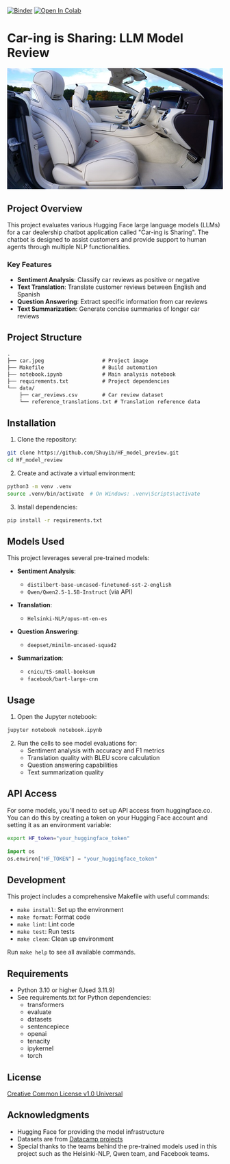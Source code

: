 [![Binder](https://mybinder.org/badge_logo.svg)](https://mybinder.org/v2/gh/Shuyib/HF_model_preview/HEAD)
[![Open In Colab](https://colab.research.google.com/assets/colab-badge.svg)](https://colab.research.google.com/github/blob/master/notebook.ipynb)

# Car-ing is Sharing: LLM Model Review

![Car-ing is Sharing](car.jpeg)

## Project Overview

This project evaluates various Hugging Face large language models (LLMs) for a car dealership chatbot application called "Car-ing is Sharing". The chatbot is designed to assist customers and provide support to human agents through multiple NLP functionalities.

### Key Features

- **Sentiment Analysis**: Classify car reviews as positive or negative
- **Text Translation**: Translate customer reviews between English and Spanish
- **Question Answering**: Extract specific information from car reviews
- **Text Summarization**: Generate concise summaries of longer car reviews

## Project Structure

```
.
├── car.jpeg                   # Project image
├── Makefile                   # Build automation
├── notebook.ipynb             # Main analysis notebook
├── requirements.txt           # Project dependencies
└── data/
    ├── car_reviews.csv        # Car review dataset
    └── reference_translations.txt # Translation reference data
```

## Installation

1. Clone the repository:

```bash
git clone https://github.com/Shuyib/HF_model_preview.git
cd HF_model_review
```

2. Create and activate a virtual environment:

```bash
python3 -m venv .venv
source .venv/bin/activate  # On Windows: .venv\Scripts\activate
```

3. Install dependencies:

```bash
pip install -r requirements.txt
```

## Models Used

This project leverages several pre-trained models:

- **Sentiment Analysis**:
  - `distilbert-base-uncased-finetuned-sst-2-english`
  - `Qwen/Qwen2.5-1.5B-Instruct` (via API)

- **Translation**:
  - `Helsinki-NLP/opus-mt-en-es`

- **Question Answering**:
  - `deepset/minilm-uncased-squad2`

- **Summarization**:
  - `cnicu/t5-small-booksum`
  - `facebook/bart-large-cnn`

## Usage

1. Open the Jupyter notebook:

```bash
jupyter notebook notebook.ipynb
```

2. Run the cells to see model evaluations for:
   - Sentiment analysis with accuracy and F1 metrics
   - Translation quality with BLEU score calculation
   - Question answering capabilities
   - Text summarization quality

## API Access

For some models, you'll need to set up API access from huggingface.co. You can do this by creating a token on your Hugging Face account and setting it as an environment variable:

```bash
export HF_token="your_huggingface_token"
```

```python
import os
os.environ["HF_TOKEN"] = "your_huggingface_token"
```

## Development

This project includes a comprehensive Makefile with useful commands:

- `make install`: Set up the environment
- `make format`: Format code
- `make lint`: Lint code
- `make test`: Run tests
- `make clean`: Clean up environment

Run `make help` to see all available commands.

## Requirements

- Python 3.10 or higher (Used 3.11.9)
- See requirements.txt for Python dependencies:
  - transformers
  - evaluate
  - datasets
  - sentencepiece
  - openai
  - tenacity
  - ipykernel
  - torch

## License

[Creative Common License v1.0 Universal](https://github.com/Shuyib/HF_model_preview/blob/main/LICENSE)

## Acknowledgments

- Hugging Face for providing the model infrastructure
- Datasets are from [Datacamp projects](https://app.datacamp.com/learn/projects/2046)
- Special thanks to the teams behind the pre-trained models used in this project such as the Helsinki-NLP, Qwen team, and Facebook teams.
